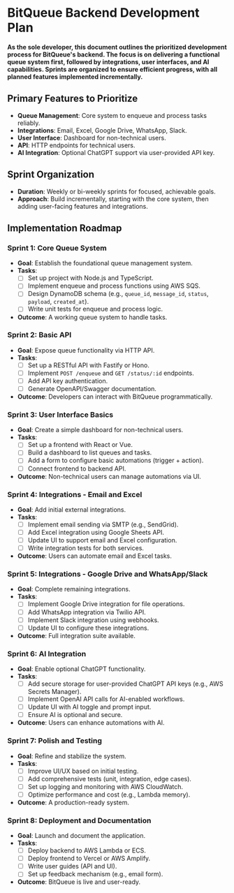 # BitQueue Backend Development Plan

**As the sole developer, this document outlines the prioritized development process for BitQueue's backend. The focus is on delivering a functional queue system first, followed by integrations, user interfaces, and AI capabilities. Sprints are organized to ensure efficient progress, with all planned features implemented incrementally.**

## Primary Features to Prioritize
- **Queue Management**: Core system to enqueue and process tasks reliably.
- **Integrations**: Email, Excel, Google Drive, WhatsApp, Slack.
- **User Interface**: Dashboard for non-technical users.
- **API**: HTTP endpoints for technical users.
- **AI Integration**: Optional ChatGPT support via user-provided API key.

## Sprint Organization
- **Duration**: Weekly or bi-weekly sprints for focused, achievable goals.
- **Approach**: Build incrementally, starting with the core system, then adding user-facing features and integrations.

## Implementation Roadmap

### Sprint 1: Core Queue System
- **Goal**: Establish the foundational queue management system.
- **Tasks**:
  - [ ] Set up project with Node.js and TypeScript.
  - [ ] Implement enqueue and process functions using AWS SQS.
  - [ ] Design DynamoDB schema (e.g., `queue_id`, `message_id`, `status`, `payload`, `created_at`).
  - [ ] Write unit tests for enqueue and process logic.
- **Outcome**: A working queue system to handle tasks.

### Sprint 2: Basic API
- **Goal**: Expose queue functionality via HTTP API.
- **Tasks**:
  - [ ] Set up a RESTful API with Fastify or Hono.
  - [ ] Implement `POST /enqueue` and `GET /status/:id` endpoints.
  - [ ] Add API key authentication.
  - [ ] Generate OpenAPI/Swagger documentation.
- **Outcome**: Developers can interact with BitQueue programmatically.

### Sprint 3: User Interface Basics
- **Goal**: Create a simple dashboard for non-technical users.
- **Tasks**:
  - [ ] Set up a frontend with React or Vue.
  - [ ] Build a dashboard to list queues and tasks.
  - [ ] Add a form to configure basic automations (trigger + action).
  - [ ] Connect frontend to backend API.
- **Outcome**: Non-technical users can manage automations via UI.

### Sprint 4: Integrations - Email and Excel
- **Goal**: Add initial external integrations.
- **Tasks**:
  - [ ] Implement email sending via SMTP (e.g., SendGrid).
  - [ ] Add Excel integration using Google Sheets API.
  - [ ] Update UI to support email and Excel configuration.
  - [ ] Write integration tests for both services.
- **Outcome**: Users can automate email and Excel tasks.

### Sprint 5: Integrations - Google Drive and WhatsApp/Slack
- **Goal**: Complete remaining integrations.
- **Tasks**:
  - [ ] Implement Google Drive integration for file operations.
  - [ ] Add WhatsApp integration via Twilio API.
  - [ ] Implement Slack integration using webhooks.
  - [ ] Update UI to configure these integrations.
- **Outcome**: Full integration suite available.

### Sprint 6: AI Integration
- **Goal**: Enable optional ChatGPT functionality.
- **Tasks**:
  - [ ] Add secure storage for user-provided ChatGPT API keys (e.g., AWS Secrets Manager).
  - [ ] Implement OpenAI API calls for AI-enabled workflows.
  - [ ] Update UI with AI toggle and prompt input.
  - [ ] Ensure AI is optional and secure.
- **Outcome**: Users can enhance automations with AI.

### Sprint 7: Polish and Testing
- **Goal**: Refine and stabilize the system.
- **Tasks**:
  - [ ] Improve UI/UX based on initial testing.
  - [ ] Add comprehensive tests (unit, integration, edge cases).
  - [ ] Set up logging and monitoring with AWS CloudWatch.
  - [ ] Optimize performance and cost (e.g., Lambda memory).
- **Outcome**: A production-ready system.

### Sprint 8: Deployment and Documentation
- **Goal**: Launch and document the application.
- **Tasks**:
  - [ ] Deploy backend to AWS Lambda or ECS.
  - [ ] Deploy frontend to Vercel or AWS Amplify.
  - [ ] Write user guides (API and UI).
  - [ ] Set up feedback mechanism (e.g., email form).
- **Outcome**: BitQueue is live and user-ready.
